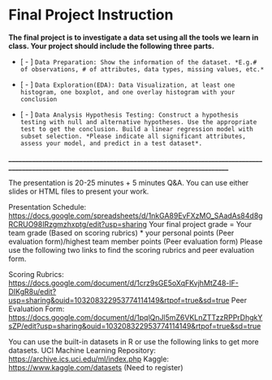 # Final Project Instruction

**The final project is to investigate a data set using all the tools we learn in class. Your project should include the following three parts.**

- [ - ] 
`Data Preparation: Show the information of the dataset. *E.g.# of observations, # of attributes, data types, missing values, etc.*`

- [ - ] 
`Data Exploration(EDA): Data Visualization, at least one histogram, one boxplot, and one overlay histogram with your conclusion`

- [ - ] 
`Data Analysis Hypothesis Testing: Construct a hypothesis testing with null and alternative hypotheses. Use the appropriate test to get the conclusion. Build a linear regression model with subset selection. *Please indicate all significant attributes, assess your model, and predict in a test dataset*.`

**____________________________________________________________________________________________________________________________________________**

The presentation is 20-25 minutes + 5 minutes Q&A. You can use either slides or HTML files to present your work.

Presentation Schedule: https://docs.google.com/spreadsheets/d/1nkGA89EvFXzMO_SAadAs84d8gRCRUO98IRzgmzhxptg/edit?usp=sharing
Your final project grade = Your team grade (Based on scoring rubrics) * your personal points (Peer evaluation form)/highest team member points (Peer evaluation form)
Please use the following two links to find the scoring rubrics and peer evaluation form.

Scoring Rubrics: https://docs.google.com/document/d/1crz9sGE5oXqFKvjhMtZ48-lF-DIKgR8u/edit?usp=sharing&ouid=103208322953774114149&rtpof=true&sd=true
Peer Evaluation Form: https://docs.google.com/document/d/1pqlQnJl5mZ6VKLnZTTzzRPPrDhgkYsZP/edit?usp=sharing&ouid=103208322953774114149&rtpof=true&sd=true

You can use the built-in datasets in R or use the following links to get more datasets.
UCI Machine Learning Repository: https://archive.ics.uci.edu/ml/index.php
Kaggle: https://www.kaggle.com/datasets (Need to register)